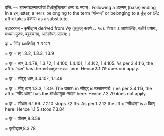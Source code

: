 

वृत्तिः --: इणन्तादङ्गात्परेषां षीध्वंलुङ्लिटां धस्य ढः स्यात्। Following a अङ्गम् (base) ending in a इण् letter, a धकार: belonging to the term “षीध्वम्” or belonging to a लुँङ् or लिँट् affix takes ढकार: as a substitute.


उदाहरणम् – कृषीढ्वम् derived from √कृ (डुकृञ् करणे ८. १०). विवक्षा is आशीर्लिँङ्, कर्तरि प्रयोगः, मध्यम-पुरुषः, बहुवचनम्, आत्मनेपद-प्रत्यय:।


कृ + लिँङ् (आशिषि) 3.3.173

= कृ + ल् 1.3.2, 1.3.3, 1.3.9

= कृ + ध्वम् 3.4.78, 1.3.72, 1.4.100, 1.4.101, 1.4.102, 1.4.105. As per 3.4.116, the affix “ध्वम्” has the आर्धधातुक-सञ्ज्ञा here. Hence 3.1.79 does not apply.

= कृ + सीयुट् ध्वम् 3.4.102, 1.1.46

= कृ + सीय् ध्वम् 1.3.3, 1.3.9. The उकार: in सीयुट् is उच्चारणार्थ:। As per 3.4.116, the affix “सीय् ध्वम्” has the आर्धधातुक-सञ्ज्ञा here. Hence 7.2.79 does not apply.

= कृ + सीध्वम् 6.1.66. 7.2.10 stops 7.2.35. As per 1.2.12 the affix “सीध्वम्” is a कित् here. Hence 1.1.5 stops 7.3.84

= कृ + षीध्वम् 8.3.59

= कृषीढ्वम् 8.3.78

